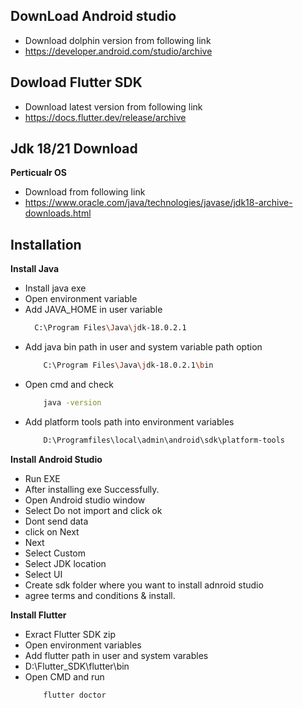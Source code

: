 ## DownLoad Android studio
- Download dolphin version from following link
- https://developer.android.com/studio/archive

## Dowload Flutter SDK
- Download latest version from following link
- https://docs.flutter.dev/release/archive

## Jdk 18/21 Download 
**Perticualr OS**
- Download from following link
- https://www.oracle.com/java/technologies/javase/jdk18-archive-downloads.html

## Installation
**Install Java**
- Install java exe
- Open environment variable
- Add JAVA_HOME in user variable
  ```bash  
    C:\Program Files\Java\jdk-18.0.2.1
  ```
- Add java bin path in user and system variable path option
    ```bash
        C:\Program Files\Java\jdk-18.0.2.1\bin
    ```
- Open cmd and check
    ```bash
        java -version
    ```
- Add platform tools path into environment variables
    ```bash
        D:\Programfiles\local\admin\android\sdk\platform-tools
    ```

**Install Android Studio**
- Run EXE
- After installing exe Successfully.
- Open Android studio window
- Select Do not import and click ok
- Dont send data
- click on Next
- Next
- Select Custom
- Select JDK location
- Select UI 
- Create sdk folder where you want to install adnroid studio
- agree terms and conditions & install.

**Install Flutter**
- Exract Flutter SDK zip
- Open environment variables
- Add flutter path in user and system varables
- D:\Flutter_SDK\flutter\bin
- Open CMD and run
    ```bash
        flutter doctor
    ```

